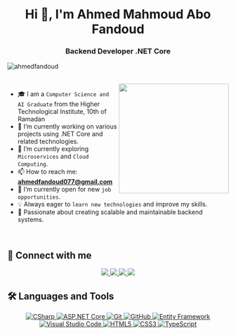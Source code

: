 <h1 align="center">Hi 👋, I'm Ahmed Mahmoud Abo Fandoud</h1>
<h3 align="center">Backend Developer .NET Core</h3>

<p align="left"> <img src="https://komarev.com/ghpvc/?username=ahmedfandoud&label=Profile%20views&color=0e75b6&style=flat" alt="ahmedfandoud" /> </p>

<br>
<img align="right" src="https://user-images.githubusercontent.com/63050133/156676671-d5b2e362-97d4-4404-9447-dd71ddfea82f.gif" width="250px"/>

- 🎓 I am a `Computer Science and AI Graduate` from the Higher Technological Institute, 10th of Ramadan
- 🔭 I’m currently working on various projects using .NET Core and related technologies.
- 🌱 I’m currently exploring `Microservices` and `Cloud Computing`.
- 📫 How to reach me: **ahmedfandoud077@gmail.com**
- 🤔 I’m currently open for new `job opportunities`.
- 💡 Always eager to `learn new technologies` and improve my skills.
- 🚀 Passionate about creating scalable and maintainable backend systems.

<br>

## 📩 Connect with me
<p align="center">
    <a href="mailto:your-email@example.com" title="Gmail">
        <img src="https://img.shields.io/badge/gmail-%23F05033.svg?style=for-the-badge&logo=gmail&logoColor=white"/>
    </a>  
    <a href="https://www.facebook.com/your-profile" title="Facebook">
        <img src="https://img.shields.io/badge/Facebook-%231877F2.svg?style=for-the-badge&logo=Facebook&logoColor=white"/>
    </a>
    <a href="https://www.linkedin.com/in/your-profile/" title="LinkedIn">
        <img src="https://img.shields.io/badge/linkedin-%230077B5.svg?style=for-the-badge&logo=linkedin&logoColor=white"/>
    </a>  
    <a href="https://github.com/your-username" title="GitHub">
        <img src="https://img.shields.io/badge/github-%23121011.svg?style=for-the-badge&logo=github&logoColor=white"/>
    </a>
</p>

## 🛠 Languages and Tools
<p align="center">
    <a href="https://docs.microsoft.com/en-us/dotnet/csharp/" title="CSharp">
        <img src="https://img.shields.io/badge/c%23-%23239120.svg?style=for-the-badge&logo=c-sharp&logoColor=white" alt="CSharp"/>
    </a>
    <a href="https://dotnet.microsoft.com/" title="ASP.NET Core">
        <img src="https://img.shields.io/badge/dotnet-512BD4.svg?style=for-the-badge&logo=dotnet&logoColor=white" alt="ASP.NET Core"/>
    </a>
    <a href="https://git-scm.com/" title="Git">
        <img src="https://img.shields.io/badge/git-%23F05033.svg?style=for-the-badge&logo=git&logoColor=white" alt="Git"/>
    </a>
    <a href="https://github.com/" title="GitHub">
        <img src="https://img.shields.io/badge/github-%23121011.svg?style=for-the-badge&logo=github&logoColor=white" alt="GitHub"/>
    </a>
    <a href="https://docs.microsoft.com/en-us/ef/core/" title="Entity Framework">
        <img src="https://img.shields.io/badge/Entity%20Framework-512BD4.svg?style=for-the-badge&logo=microsoft&logoColor=white" alt="Entity Framework"/>
    </a>
    <a href="https://code.visualstudio.com/" title="Visual Studio Code">
        <img src="https://img.shields.io/badge/Visual%20Studio%20Code-0078d7.svg?style=for-the-badge&logo=visual-studio-code&logoColor=white" alt="Visual Studio Code"/>
    </a>
    <a href="https://www.w3.org/TR/html5/" title="HTML5">
        <img src="https://img.shields.io/badge/html5-%23E34F26.svg?style=for-the-badge&logo=html5&logoColor=white" alt="HTML5"/>
    </a>
    <a href="https://www.w3.org/Style/CSS/" title="CSS3">
        <img src="https://img.shields.io/badge/css3-%231572B6.svg?style=for-the-badge&logo=css3&logoColor=white" alt="CSS3"/>
    </a>
    <a href="https://www.typescriptlang.org/" title="TypeScript">
        <img src="https://img.shields.io/badge/typescript-%23007ACC.svg?style=for-the-badge&logo=typescript&logoColor=white" alt="TypeScript"/>
    </a>
</p>
<br>
<br>


